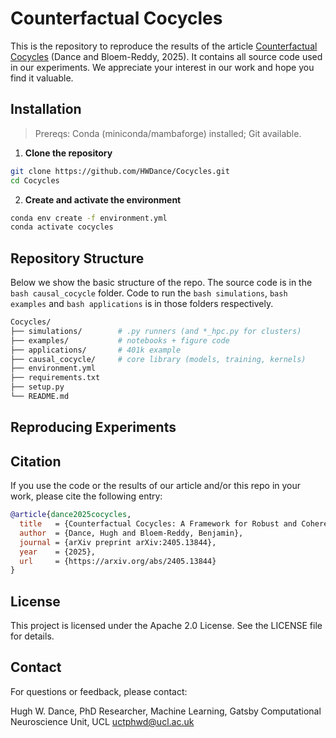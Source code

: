 # Counterfactual Cocycles
This is the repository to reproduce the results of the article [Counterfactual Cocycles](https://arxiv.org/abs/2405.13844) (Dance and Bloem-Reddy, 2025). It contains all source code used in our experiments. We appreciate your interest in our work and hope you find it valuable.

## Installation

> Prereqs: Conda (miniconda/mambaforge) installed; Git available.

1. **Clone the repository**
```bash
git clone https://github.com/HWDance/Cocycles.git
cd Cocycles
```
   
2. **Create and activate the environment**
  ```bash
  conda env create -f environment.yml
  conda activate cocycles
  ```
## Repository Structure
Below we show the basic structure of the repo. The source code is in the ```bash causal_cocycle``` folder. Code to run the ```bash simulations```, ```bash examples``` and ```bash applications``` is in those folders respectively. 
```bash
Cocycles/
├── simulations/        # .py runners (and *_hpc.py for clusters)
├── examples/           # notebooks + figure code
├── applications/       # 401k example
├── causal_cocycle/     # core library (models, training, kernels)
├── environment.yml
├── requirements.txt
├── setup.py
└── README.md

```
## Reproducing Experiments 

## Citation
If you use the code or the results of our article and/or this repo in your work, please cite the following entry:
```bibtex
@article{dance2025cocycles,
  title   = {Counterfactual Cocycles: A Framework for Robust and Coherent Counterfactual Transports},
  author  = {Dance, Hugh and Bloem-Reddy, Benjamin},
  journal = {arXiv preprint arXiv:2405.13844},
  year    = {2025},
  url     = {https://arxiv.org/abs/2405.13844}
}
```

## License
This project is licensed under the Apache 2.0 License. See the LICENSE file for details.

## Contact
For questions or feedback, please contact:

Hugh W. Dance,
PhD Researcher, Machine Learning,
Gatsby Computational Neuroscience Unit, UCL
uctphwd@ucl.ac.uk
